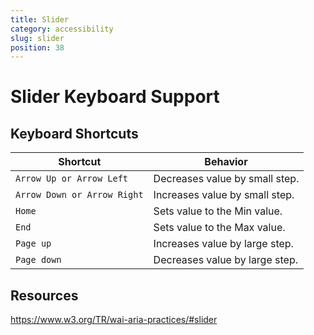 ```yaml
---
title: Slider
category: accessibility
slug: slider
position: 38
---
```

# Slider Keyboard Support

## Keyboard Shortcuts

| Shortcut | Behavior |
|--------|-----------------|
|`Arrow Up or Arrow Left`| Decreases value by small step.|
|`Arrow Down or Arrow Right`|Increases value by small step.|
|`Home`| Sets value to the Min value.|
|`End`| Sets value to the Max value.|
|`Page up`| Increases value by large step.|
|`Page down`| Decreases value by large step.|

## Resources
https://www.w3.org/TR/wai-aria-practices/#slider
